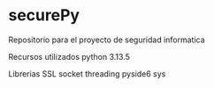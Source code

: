 # securePy

Repositorio para el proyecto de seguridad informatica 

Recursos utilizados 
python 3.13.5

Librerias 
SSL 
socket
threading
pyside6
sys

